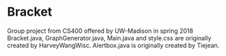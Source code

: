 # Bracket
Group project from CS400 offered by UW-Madison in spring 2018
Bracket.java, GraphGenerator.java, Main.java and style.css are originally created by HarveyWangWisc.
Alertbox.java is originally created by Tiejean.
